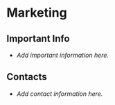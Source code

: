 # Marketing

## Important Info

- *Add important information here.*

## Contacts

- *Add contact information here.*
